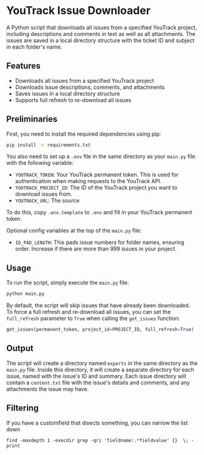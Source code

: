 # YouTrack Issue Downloader

A Python script that downloads all issues from a specified YouTrack project, including descriptions and comments in text as well as all attachments.
The issues are saved in a local directory structure with the ticket ID and subject in each folder's name.

## Features

- Downloads all issues from a specified YouTrack project
- Downloads issue descriptions, comments, and attachments
- Saves issues in a local directory structure
- Supports full refresh to re-download all issues

## Preliminaries


First, you need to install the required dependencies using pip:

```bash
pip install -r requirements.txt
```

You also need to set up a `.env` file in the same directory as your `main.py` file with the following variable:

- `YOUTRACK_TOKEN`: Your YouTrack permanent token. This is used for authentication when making requests to the YouTrack API.
- `YOUTRACK_PROJECT_ID`: The ID of the YouTrack project you want to download issues from.
- `YOUTRACK_URL`: The source

To do this, copy `.env.template` to `.env` and fill in your YouTrack permanent token.

Optional config variables at the top of the `main.py` file:

- `ID_PAD_LENGTH`: This pads issue numbers for folder names, ensuring order. Increase if there are more than 999 issues in your project.


## Usage

To run the script, simply execute the `main.py` file:

```bash
python main.py
```

By default, the script will skip issues that have already been downloaded. 
To force a full refresh and re-download all issues, you can set the `full_refresh` parameter to `True` when calling the `get_issues` function:

```python
get_issues(permanent_token, project_id=PROJECT_ID, full_refresh=True)
```

## Output

The script will create a directory named `exports` in the same directory as the `main.py` file. 
Inside this directory, it will create a separate directory for each issue, named with the issue's ID and summary. 
Each issue directory will contain a `content.txt` file with the issue's details and comments, and any attachments the issue may have.

## Filtering
If you have a customfield that disects something, you can narrow the list down
```
find -maxdepth 1 -execdir grep -qri 'fieldname:.*fieldvalue' {}  \; -print
```
